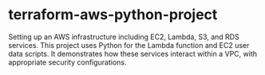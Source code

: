 # terraform-aws-python-project
 Setting up an AWS infrastructure including EC2, Lambda, S3, and RDS services. This project uses Python for the Lambda function and EC2 user data scripts. It demonstrates how these services interact within a VPC, with appropriate security configurations.
